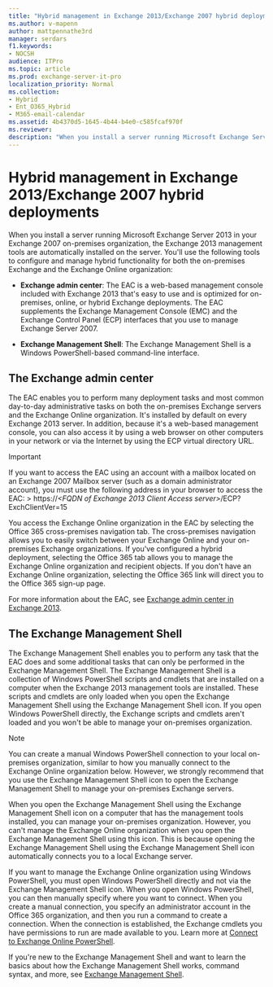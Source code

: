 ```yaml
---
title: "Hybrid management in Exchange 2013/Exchange 2007 hybrid deployments"
ms.author: v-mapenn
author: mattpennathe3rd
manager: serdars
f1.keywords:
- NOCSH
audience: ITPro
ms.topic: article
ms.prod: exchange-server-it-pro
localization_priority: Normal
ms.collection:
- Hybrid
- Ent_O365_Hybrid
- M365-email-calendar
ms.assetid: 4b4370d5-1645-4b44-b4e0-c585fcaf970f
ms.reviewer:
description: "When you install a server running Microsoft Exchange Server 2013 in your Exchange 2007 on-premises organization, the Exchange 2013 management tools are automatically installed on the server. You'll use the following tools to configure and manage hybrid functionality for both the on-premises Exchange and the Exchange Online organization:"
---
```


# Hybrid management in Exchange 2013/Exchange 2007 hybrid deployments

When you install a server running Microsoft Exchange Server 2013 in your Exchange 2007 on-premises organization, the Exchange 2013 management tools are automatically installed on the server. You'll use the following tools to configure and manage hybrid functionality for both the on-premises Exchange and the Exchange Online organization:

- **Exchange admin center**: The EAC is a web-based management console included with Exchange 2013 that's easy to use and is optimized for on-premises, online, or hybrid Exchange deployments. The EAC supplements the Exchange Management Console (EMC) and the Exchange Control Panel (ECP) interfaces that you use to manage Exchange Server 2007.

- **Exchange Management Shell**: The Exchange Management Shell is a Windows PowerShell-based command-line interface.

## The Exchange admin center

The EAC enables you to perform many deployment tasks and most common day-to-day administrative tasks on both the on-premises Exchange servers and the Exchange Online organization. It's installed by default on every Exchange 2013 server. In addition, because it's a web-based management console, you can also access it by using a web browser on other computers in your network or via the Internet by using the ECP virtual directory URL.

> [!IMPORTANT]
> If you want to access the EAC using an account with a mailbox located on an Exchange 2007 Mailbox server (such as a domain administrator account), you must use the following address in your browser to access the EAC: > https://_\<FQDN of Exchange 2013 Client Access server\>_/ECP?ExchClientVer=15

You access the Exchange Online organization in the EAC by selecting the Office 365 cross-premises navigation tab. The cross-premises navigation allows you to easily switch between your Exchange Online and your on-premises Exchange organizations. If you've configured a hybrid deployment, selecting the Office 365 tab allows you to manage the Exchange Online organization and recipient objects. If you don't have an Exchange Online organization, selecting the Office 365 link will direct you to the Office 365 sign-up page.

For more information about the EAC, see [Exchange admin center in Exchange 2013](https://docs.microsoft.com/exchange/exchange-admin-center-in-exchange-2013-exchange-2013-help).

## The Exchange Management Shell

The Exchange Management Shell enables you to perform any task that the EAC does and some additional tasks that can only be performed in the Exchange Management Shell. The Exchange Management Shell is a collection of Windows PowerShell scripts and cmdlets that are installed on a computer when the Exchange 2013 management tools are installed. These scripts and cmdlets are only loaded when you open the Exchange Management Shell using the Exchange Management Shell icon. If you open Windows PowerShell directly, the Exchange scripts and cmdlets aren't loaded and you won't be able to manage your on-premises organization.

> [!NOTE]
> You can create a manual Windows PowerShell connection to your local on-premises organization, similar to how you manually connect to the Exchange Online organization below. However, we strongly recommend that you use the Exchange Management Shell icon to open the Exchange Management Shell to manage your on-premises Exchange servers.

When you open the Exchange Management Shell using the Exchange Management Shell icon on a computer that has the management tools installed, you can manage your on-premises organization. However, you can't manage the Exchange Online organization when you open the Exchange Management Shell using this icon. This is because opening the Exchange Management Shell using the Exchange Management Shell icon automatically connects you to a local Exchange server.

If you want to manage the Exchange Online organization using Windows PowerShell, you must open Windows PowerShell directly and not via the Exchange Management Shell icon. When you open Windows PowerShell, you can then manually specify where you want to connect. When you create a manual connection, you specify an administrator account in the Office 365 organization, and then you run a command to create a connection. When the connection is established, the Exchange cmdlets you have permissions to run are made available to you. Learn more at [Connect to Exchange Online PowerShell](https://docs.microsoft.com/powershell/exchange/connect-to-exchange-online-powershell).

If you're new to the Exchange Management Shell and want to learn the basics about how the Exchange Management Shell works, command syntax, and more, see [Exchange Management Shell](https://docs.microsoft.com/powershell/exchange/exchange-management-shell).
